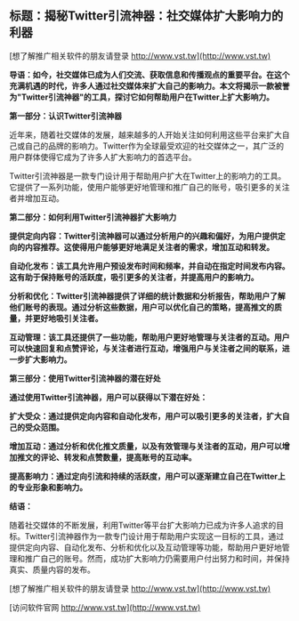 ## **标题：揭秘Twitter引流神器：社交媒体扩大影响力的利器**

[想了解推广相关软件的朋友请登录 http://www.vst.tw](http://www.vst.tw)

**导语：如今，社交媒体已成为人们交流、获取信息和传播观点的重要平台。在这个充满机遇的时代，许多人通过社交媒体来扩大自己的影响力。本文将揭示一款被誉为"Twitter引流神器"的工具，探讨它如何帮助用户在Twitter上扩大影响力。**

**第一部分：认识Twitter引流神器**

近年来，随着社交媒体的发展，越来越多的人开始关注如何利用这些平台来扩大自己或自己的品牌的影响力。Twitter作为全球最受欢迎的社交媒体之一，其广泛的用户群体使得它成为了许多人扩大影响力的首选平台。

Twitter引流神器是一款专门设计用于帮助用户扩大在Twitter上的影响力的工具。它提供了一系列功能，使用户能够更好地管理和推广自己的账号，吸引更多的关注者并增加互动。

**第二部分：如何利用Twitter引流神器扩大影响力**

**提供定向内容：Twitter引流神器可以通过分析用户的兴趣和偏好，为用户提供定向的内容推荐。这使得用户能够更好地满足关注者的需求，增加互动和转发。**

**自动化发布：该工具允许用户预设发布时间和频率，并自动在指定时间发布内容。这有助于保持账号的活跃度，吸引更多的关注者，并提高用户的影响力。**

**分析和优化：Twitter引流神器提供了详细的统计数据和分析报告，帮助用户了解他们账号的表现。通过分析这些数据，用户可以优化自己的策略，提高推文的质量，并更好地吸引关注者。**

**互动管理：该工具还提供了一些功能，帮助用户更好地管理与关注者的互动。用户可以快速回复和点赞评论，与关注者进行互动，增强用户与关注者之间的联系，进一步扩大影响力。**

**第三部分：使用Twitter引流神器的潜在好处**

**通过使用Twitter引流神器，用户可以获得以下潜在好处：**

**扩大受众：通过提供定向内容和自动化发布，用户可以吸引更多的关注者，扩大自己的受众范围。**

**增加互动：通过分析和优化推文质量，以及有效管理与关注者的互动，用户可以增加推文的评论、转发和点赞数量，提高账号的互动率。**

**提高影响力：通过定向引流和持续的活跃度，用户可以逐渐建立自己在Twitter上的专业形象和影响力。**

**结语：**

随着社交媒体的不断发展，利用Twitter等平台扩大影响力已成为许多人追求的目标。Twitter引流神器作为一款专门设计用于帮助用户实现这一目标的工具，通过提供定向内容、自动化发布、分析和优化以及互动管理等功能，帮助用户更好地管理和推广自己的账号。然而，成功扩大影响力仍需要用户付出努力和时间，并保持真实、质量内容的发布。

[想了解推广相关软件的朋友请登录 http://www.vst.tw](http://www.vst.tw)


[访问软件官网 http://www.vst.tw](http://www.vst.tw)
